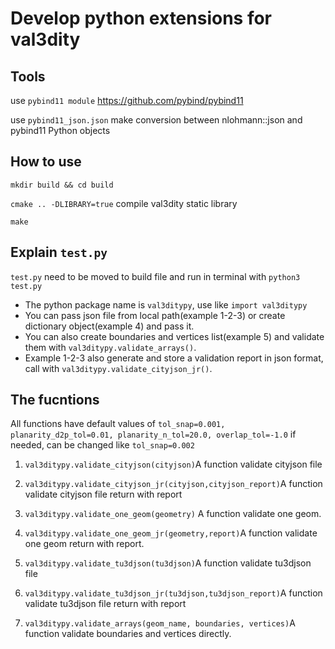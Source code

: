 # Develop python extensions for val3dity

## Tools
use `pybind11 module` https://github.com/pybind/pybind11 

use `pybind11_json.json` make conversion between nlohmann::json and pybind11 Python objects

## How to use
`mkdir build && cd build`

`cmake .. -DLIBRARY=true` compile val3dity static library

`make`

## Explain `test.py`
`test.py` need to be moved to build file and run in terminal with `python3 test.py`

* The python package name is `val3ditypy`, use like `import val3ditypy`
* You can pass json file from local path(example 1-2-3) or create dictionary object(example 4) and pass it.
* You can also create boundaries and vertices list(example 5) and validate them with `val3ditypy.validate_arrays()`.
* Example 1-2-3 also generate and store a validation report in json format, call with `val3ditypy.validate_cityjson_jr()`.


## The fucntions

All functions have default values of
`tol_snap=0.001, planarity_d2p_tol=0.01, planarity_n_tol=20.0, overlap_tol=-1.0`
if needed, can be changed like `tol_snap=0.002`

1. `val3ditypy.validate_cityjson(cityjson)`A function validate cityjson file
2. `val3ditypy.validate_cityjson_jr(cityjson,cityjson_report)`A function validate cityjson file return with report

3. `val3ditypy.validate_one_geom(geometry)` A function validate one geom.
4. `val3ditypy.validate_one_geom_jr(geometry,report)`A function validate one geom return with report.

5. `val3ditypy.validate_tu3djson(tu3djson)`A function validate tu3djson file
6. `val3ditypy.validate_tu3djson_jr(tu3djson,tu3djson_report)`A function validate tu3djson file return with report

7. `val3ditypy.validate_arrays(geom_name, boundaries, vertices)`A function validate boundaries and vertices directly.


